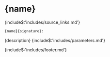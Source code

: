 # <a id="{id}">{name}</a>
{include$:'includes/source_links.md'}

```python
{name}{signature}: 
```
{description}
{include$:'includes/parameters.md'}

{include$:'includes/footer.md'}
